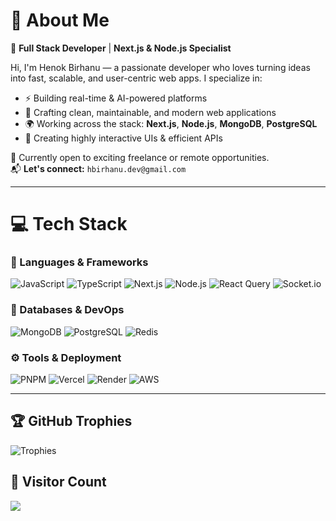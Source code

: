 # 💫 About Me

🚀 **Full Stack Developer** | **Next.js & Node.js Specialist**

Hi, I'm Henok Birhanu — a passionate developer who loves turning ideas into fast, scalable, and user-centric web apps. I specialize in:

- ⚡ Building real-time & AI-powered platforms  
- 🧠 Crafting clean, maintainable, and modern web applications  
- 🌍 Working across the stack: **Next.js**, **Node.js**, **MongoDB**, **PostgreSQL**  
- 🧩 Creating highly interactive UIs & efficient APIs

🎯 Currently open to exciting freelance or remote opportunities.  
📬 **Let's connect:** `hbirhanu.dev@gmail.com`

---

# 💻 Tech Stack

### 🚀 Languages & Frameworks
![JavaScript](https://img.shields.io/badge/-JavaScript-F7DF1E?style=for-the-badge&logo=javascript&logoColor=black)
![TypeScript](https://img.shields.io/badge/-TypeScript-007ACC?style=for-the-badge&logo=typescript&logoColor=white)
![Next.js](https://img.shields.io/badge/-Next.js-000000?style=for-the-badge&logo=next.js&logoColor=white)
![Node.js](https://img.shields.io/badge/-Node.js-339933?style=for-the-badge&logo=node.js&logoColor=white)
![React Query](https://img.shields.io/badge/-React%20Query-FF4154?style=for-the-badge&logo=react-query&logoColor=white)
![Socket.io](https://img.shields.io/badge/-Socket.io-010101?style=for-the-badge&logo=socket.io&logoColor=white)

### 🧠 Databases & DevOps
![MongoDB](https://img.shields.io/badge/-MongoDB-4EA94B?style=for-the-badge&logo=mongodb&logoColor=white)
![PostgreSQL](https://img.shields.io/badge/-PostgreSQL-316192?style=for-the-badge&logo=postgresql&logoColor=white)
![Redis](https://img.shields.io/badge/-Redis-DD0031?style=for-the-badge&logo=redis&logoColor=white)

### ⚙️ Tools & Deployment
![PNPM](https://img.shields.io/badge/-PNPM-f69220?style=for-the-badge&logo=pnpm&logoColor=white)
![Vercel](https://img.shields.io/badge/-Vercel-000?style=for-the-badge&logo=vercel&logoColor=white)
![Render](https://img.shields.io/badge/-Render-46E3B7?style=for-the-badge&logo=render&logoColor=white)
![AWS](https://img.shields.io/badge/-AWS-FF9900?style=for-the-badge&logo=amazon-aws&logoColor=white)

---

## 🏆 GitHub Trophies
![Trophies](https://github-profile-trophy.vercel.app/?username=henokhackz&theme=radical&no-frame=false&no-bg=true&margin-w=8)

## 🔗 Visitor Count
[![](https://visitcount.itsvg.in/api?id=henokhackz&icon=0&color=0)](https://visitcount.itsvg.in)

<!-- Built with ❤️ by Henok Birhanu -->
